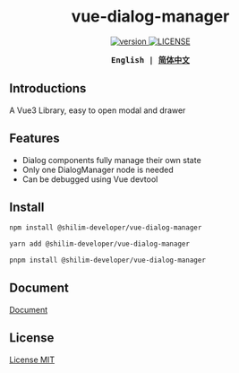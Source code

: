 <h1 align="center">vue-dialog-manager</h1>

<p align="center">
  <a href="https://github.com/shilim-developer/vue-dialog-manager/blob/master">
    <img alt="version" src="https://img.shields.io/npm/v/@shilim-developer/vue-dialog-manager"/>
  </a>
  <a href="https://github.com/shilim-developer/vue-dialog-manager/blob/master/LICENSE">
    <img alt="LICENSE" src="https://img.shields.io/github/license/shilim-developer/vue-dialog-manager"/>
  </a>
</p>

<div align="center">
<strong>
<samp>

English | [简体中文](README.zh-Hans.md)

</samp>
</strong>
</div>

## Introductions

A Vue3 Library, easy to open modal and drawer

## Features

- Dialog components fully manage their own state
- Only one DialogManager node is needed
- Can be debugged using Vue devtool

## Install

```sh
npm install @shilim-developer/vue-dialog-manager
```
```sh
yarn add @shilim-developer/vue-dialog-manager
```
```sh
pnpm install @shilim-developer/vue-dialog-manager
```

## Document
[Document](https://shilim-developer.github.io/vue-dialog-manager/)

## License

[License MIT](./LICENSE)